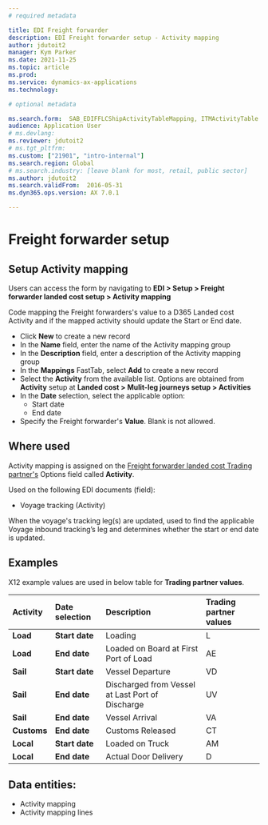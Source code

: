 ```yaml
---
# required metadata

title: EDI Freight forwarder
description: EDI Freight forwarder setup - Activity mapping
author: jdutoit2
manager: Kym Parker
ms.date: 2021-11-25
ms.topic: article
ms.prod: 
ms.service: dynamics-ax-applications
ms.technology: 

# optional metadata

ms.search.form:  SAB_EDIFFLCShipActivityTableMapping, ITMActivityTable
audience: Application User
# ms.devlang:
ms.reviewer: jdutoit2
# ms.tgt_pltfrm:
ms.custom: ["21901", "intro-internal"]
ms.search.region: Global
# ms.search.industry: [leave blank for most, retail, public sector]
ms.author: jdutoit2
ms.search.validFrom:  2016-05-31
ms.dyn365.ops.version: AX 7.0.1

---
```


# Freight forwarder setup
## Setup Activity mapping

Users can access the form by navigating to **EDI > Setup > Freight forwarder landed cost setup > Activity mapping**

Code mapping the Freight forwarders's value to a D365 Landed cost Activity and if the mapped activity should update the Start or End date. <br>

- Click **New** to create a new record
-	In the **Name** field, enter the name of the Activity mapping group
-	In the **Description** field, enter a description of the Activity mapping group
-	In the **Mappings** FastTab, select **Add** to create a new record
-	Select the **Activity** from the available list. Options are obtained from **Activity** setup at **Landed cost > Mulit-leg journeys setup > Activities**
-	In the **Date** selection, select the applicable option:
    - Start date
    - End date
-	Specify the Freight forwarder's **Value**. Blank is not allowed.

## Where used
Activity mapping is assigned on the [Freight forwarder landed cost Trading partner's](../Trading-partner.md) Options field called **Activity**.

Used on the following EDI documents (field):
- Voyage tracking (Activity)

When the voyage's tracking leg(s) are updated, used to find the applicable Voyage inbound tracking’s leg and determines whether the start or end date is updated. 

## Examples
X12 example values are used in below table for **Trading partner values**.

Activity	| Date selection	    | Description	                          | Trading partner values
:--       |:--                  |:--                                    |:--
**Load**  | **Start date**	    |	Loading	                              | L
**Load**  | **End date**	      |	Loaded on Board at First Port of Load | AE
**Sail**	| **Start date**      | Vessel Departure                      |	VD
**Sail**  | **End date**	      |	Discharged from Vessel at Last Port of Discharge | UV
**Sail**  | **End date**        |	Vessel Arrival		                    | VA
**Customs** | **End date**      |	Customs Released		                  | CT
**Local** |	**Start date**      | Loaded on Truck		                    | AM
**Local** | **End date**	      | Actual Door Delivery		              | D

## Data entities:
- Activity mapping
- Activity mapping lines
